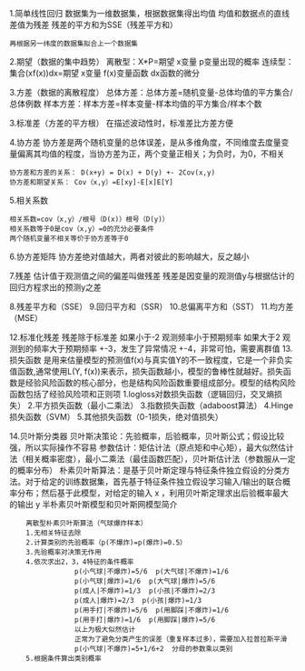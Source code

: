 1.简单线性回归
    数据集为一维数据集，根据数据集得出均值
    均值和数据点的直线差值为残差
    残差的平方和为SSE（残差平方和）

    再根据另一纬度的数据集拟合上一个数据集

2.期望（数据的集中趋势）
    离散型：X*P=期望   x变量   p变量出现的概率
    连续型：集合(xf(x))dx=期望  x变量  f(x)变量函数  dx函数的微分


3.方差（数据的离散程度）
    总体方差：总体方差=随机变量-总体均值的平方集合/总体例数
    样本方差：样本方差=样本变量-样本均值的平方集合/样本个数

3.标准差（方差的平方根）
    在描述波动性时，标准差比方差方便

4.协方差
    协方差是两个随机变量的总体误差，是从多维角度，不同维度去度量变量偏离其均值的程度，当协方差为正，两个变量正相关；为负时，为0，不相关

    协方差和方差的关系： D(x+y) = D(x) + D(y) +- 2Cov(x,y)
    协方差和期望关系： Cov（x,y）=E[xy]-E[x]E[Y]

5.相关系数

    相关系数=cov（x,y）/根号（D(x)）根号（D(y)）
    相关系数等于0是cov（x,y）=0的充分必要条件
    两个随机变量不相关等价于协方差等于0

6.协方差矩阵
    协方差绝对值越大，两者对彼此的影响越大，反之越小

7.残差
    估计值于观测值之间的偏差叫做残差
    残差是因变量的观测值y与根据估计的回归方程求出的预测y之差

8.残差平方和（SSE）
9.回归平方和（SSR）
10.总偏离平方和（SST）
11.均方差（MSE）

12.标准化残差
    残差除于标准差
    如果小于-2 观测频率小于预期频率
    如果大于2  观测到的频率大于预期频率
    +-3，发生了异常情况
    +-4，非常可怕，需要离群值
13.损失函数
    是用来估量模型的预测值f(x)与真实值Y的不一致程度，它是一个非负实值函数,通常使用L(Y, f(x))来表示，损失函数越小，模型的鲁棒性就越好。损失函数是经验风险函数的核心部分，也是结构风险函数重要组成部分。模型的结构风险函数包括了经验风险项和正则项
    1.logloss对数损失函数（逻辑回归，交叉熵损失）
    2.平方损失函数（最小二乘法）
    3.指数损失函数（adaboost算法）
    4.Hinge损失函数（SVM）
    5.其他损失函数（0-1损失，绝对值损失）



14.贝叶斯分类器
        贝叶斯决策论：先验概率，后验概率，贝叶斯公式；假设比较强，所以实际操作不容易
        参数估计：矩估计法（原点矩和中心矩），最大似然估计法（相关概率密度），最小二乘法（最佳函数匹配），贝叶斯估计法（参数服从一定的概率分布）
        朴素贝叶斯算法：是基于贝叶斯定理与特征条件独立假设的分类方法。对于给定的训练数据集，首先基于特征条件独立假设学习输入/输出的联合概率分布；然后基于此模型，对给定的输入 x ，利用贝叶斯定理求出后验概率最大的输出 y 
        半朴素贝叶斯模型和贝叶斯网模型简介

        离散型朴素贝叶斯算法（气球爆炸样本）
        1.无相关特征去除
        2.计算类别的先验概率（p(不爆炸)=p(爆炸)=0.5）
        3.先验概率对决策无作用
        4.依次求出2，3，4特征的条件概率
                    p(小气球|不爆炸)=5/6  p(大气球|不爆炸)=1/6
                    p(小气球|爆炸)=1/6  p(大气球|爆炸)=5/6
                    p(成人|不爆炸)=1/3  p(小孩|不爆炸)=2/3
                    p(成人|爆炸)=2/3  p(小孩|爆炸)=1/3
                    p(用手打|不爆炸)=5/6  p(用脚踩|不爆炸)=1/6
                    p(用手打|爆炸)=1/6  p(用脚踩|爆炸)=5/6
                    以上为极大似然估计
                    正常为了避免分类产生的误差（重复样本过多），需要加入拉普拉斯平滑
                    p(小气球|不爆炸)=5+1/6+2  分母的参数乘以类别
        5.根据条件算出类别概率

